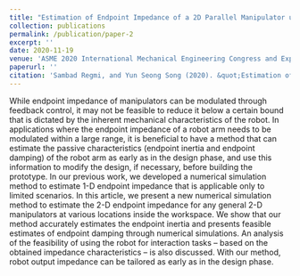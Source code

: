 ```yaml
---
title: "Estimation of Endpoint Impedance of a 2D Parallel Manipulator usingNumerical Simulation Experiment"
collection: publications
permalink: /publication/paper-2
excerpt: ''
date: 2020-11-19
venue: 'ASME 2020 International Mechanical Engineering Congress and Exposition'
paperurl: ''
citation: 'Sambad Regmi, and Yun Seong Song (2020). &quot;Estimation of Endpoint Impedance of a 2D Parallel Manipulator usingNumerical Simulation Experiment &quot; <i>In Proceedings of the ASME 2020 International Mechanical Engineering Congress and Exposition, Portland, OR.'
---
```

While endpoint impedance of manipulators can be modulated through feedback control, it may not be feasible to reduce it below a certain bound that is dictated by the inherent mechanical characteristics of the robot. In applications where the endpoint impedance of a robot arm needs to be modulated within a large range, it is beneficial to have a method that can estimate the passive characteristics (endpoint inertia and endpoint damping) of the robot arm as early as in the design phase, and use this information to modify the design, if necessary, before building the prototype. In our previous work, we developed a numerical simulation method to estimate 1-D endpoint impedance that is applicable only to limited scenarios. In this article, we present a new numerical simulation method to estimate the 2-D endpoint impedance for any general 2-D manipulators at various locations inside the workspace. We show that our method accurately estimates the endpoint inertia and presents feasible estimates of endpoint damping through numerical simulations. An analysis of the feasibility of using the robot for interaction tasks – based on the obtained impedance characteristics – is also discussed. With our method, robot output impedance can be tailored as early as in the design phase.

